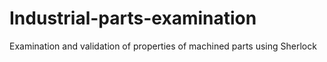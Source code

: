 # Industrial-parts-examination
Examination and validation of properties of machined parts using Sherlock
